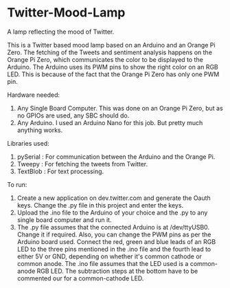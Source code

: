 # Twitter-Mood-Lamp
A lamp reflecting the mood of Twitter.

This is a Twitter based mood lamp based on an Arduino and an Orange Pi Zero. The fetching of the Tweets and sentiment analysis happens on the Orange Pi Zero, which communicates the color to be displayed to the Arduino. The Arduino uses its PWM pins to show the right color on an RGB LED. This is because of the fact that the Orange Pi Zero has only one PWM pin.

Hardware needed:
  1. Any Single Board Computer. This was done on an Orange Pi Zero, but as no GPIOs are used, any SBC should do.
  2. Any Arduino. I used an Arduino Nano for this job. But pretty much anything works.

Libraries used: 
  1. pySerial : For communication between the Arduino and the Orange Pi.
  2. Tweepy : For fetching the tweets from Twitter.
  3. TextBlob : For text processing.
  
To run:
  1. Create a new application on dev.twitter.com and generate the Oauth keys. Change the .py file in this project and enter the keys.
  2. Upload the .ino file to the Arduino of your choice and the .py to any single board computer and run it. 
  3. The .py file assumes that the connected Arduino is at /dev/ttyUSB0. Change it if required. Also, you can change the PWM pins as per the Arduino board used. Connect the red, green and blue leads of an RGB LED to the three pins mentioned in the .ino file and the fourth lead to either 5V or GND, depending on whether it's common cathode or common anode. The .ino file assumes that the LED used is a common-anode RGB LED. The subtraction steps at the bottom have to be commented our for a common-cathode LED.
